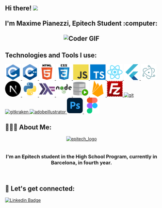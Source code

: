 <h2 align="left">
 <abc>
  <br>Hi there! <img src="https://user-images.githubusercontent.com/42378118/110234147-e3259600-7f4e-11eb-95be-0c4047144dea.gif" width="30"><br>
  <br> I'm Maxime Pianezzi, Epitech Student :computer:<br>
  <br>
  <div align="center">
    <img src="https://media1.giphy.com/media/dMLmQfCO7lCA2gX3tw/giphy.gif?cid=ecf05e47dok0n6ifoevz1wwzgxzn2id84o9amibbx9wawtse&rid=giphy.gif&ct=s" alt="Coder GIF" width="500">
  </div>
 </abc>
</h2>

<h2 align="left">Technologies and Tools I use:</h2>

<p align="left">
    <a href="https://fr.wikipedia.org/wiki/C_(langage)" target="_blank"> <img src="https://github.com/devicons/devicon/blob/master/icons/c/c-original.svg" alt="c" width="52" height="52"/> </a>
    <a href="https://en.wikipedia.org/wiki/C++" target="_blank"> <img src="https://github.com/devicons/devicon/blob/master/icons/cplusplus/cplusplus-original.svg" alt="c++" width="52" height="52"/> </a>
    <a href="https://fr.wikipedia.org/wiki/Hypertext_Markup_Language" target="_blank"> <img src="https://raw.githubusercontent.com/devicons/devicon/master/icons/html5/html5-original-wordmark.svg" alt="html5" width="52" height="52"/> </a>
    <a href="https://fr.wikipedia.org/wiki/Feuilles_de_style_en_cascade" target="_blank"> <img src="https://raw.githubusercontent.com/devicons/devicon/master/icons/css3/css3-original-wordmark.svg" alt="css3" width="52" height="52"/> </a>
    <a href="https://en.wikipedia.org/wiki/JavaScript" target="_blank"> <img src="https://raw.githubusercontent.com/devicons/devicon/master/icons/javascript/javascript-original.svg" alt="javascript" width="52" height="52"/> </a>
    <a href="https://www.typescriptlang.org/" target="_blank"> <img src="https://raw.githubusercontent.com/devicons/devicon/6910f0503efdd315c8f9b858234310c06e04d9c0/icons/typescript/typescript-original.svg" alt="typescript" width="52" height="52"/> </a>
    <a href="https://en.wikipedia.org/wiki/React_(JavaScript_library)" target="_blank"> <img src="https://github.com/devicons/devicon/blob/master/icons/react/react-original.svg" alt="reactjs" width="52" height="52"/> </a>
    <a href="https://flutter.dev/" target="_blank"> <img src="https://raw.githubusercontent.com/devicons/devicon/6910f0503efdd315c8f9b858234310c06e04d9c0/icons/flutter/flutter-original.svg" alt="flutter" width="52" height="52"/> </a>
    <a href="https://www.electronjs.org/" target="_blank"> <img src="https://raw.githubusercontent.com/devicons/devicon/6910f0503efdd315c8f9b858234310c06e04d9c0/icons/electron/electron-original.svg" alt="electron" width="52" height="52"/> </a>
    <a href="https://nextjs.org/" target="_blank"> <img src="https://raw.githubusercontent.com/devicons/devicon/6910f0503efdd315c8f9b858234310c06e04d9c0/icons/nextjs/nextjs-original.svg" alt="nextjs" width="52" height="52"/> </a>
    <a href="https://www.python.org/" target="_blank"> <img src="https://raw.githubusercontent.com/devicons/devicon/6910f0503efdd315c8f9b858234310c06e04d9c0/icons/python/python-original.svg" alt="python" width="52" height="52"/> </a>
    <a href="https://www.haskell.org/" target="_blank"> <img src="https://raw.githubusercontent.com/devicons/devicon/6910f0503efdd315c8f9b858234310c06e04d9c0/icons/haskell/haskell-original.svg" alt="haskell" width="52" height="52"/> </a>
    <a href="https://nodejs.org/en" target="_blank"> <img src="https://raw.githubusercontent.com/devicons/devicon/6910f0503efdd315c8f9b858234310c06e04d9c0/icons/nodejs/nodejs-original-wordmark.svg" alt="nodejs" width="52" height="52"/> </a>
    <a href="https://fr.wikipedia.org/wiki/Structured_Query_Language" target="_blank"> <img src="https://raw.githubusercontent.com/devicons/devicon/6910f0503efdd315c8f9b858234310c06e04d9c0/icons/sqldeveloper/sqldeveloper-original.svg" alt="sql" width="52" height="52"/> </a>
    <a href="https://console.firebase.google.com/" target="_blank"> <img src="https://raw.githubusercontent.com/devicons/devicon/55609aa5bd817ff167afce0d965585c92040787a/icons/firebase/firebase-plain.svg" alt="firebase" width="52" height="52"/> </a>
    <a href="https://filezilla-project.org/" target="_blank"> <img src="https://raw.githubusercontent.com/devicons/devicon/6910f0503efdd315c8f9b858234310c06e04d9c0/icons/filezilla/filezilla-original.svg" alt="filezilla" width="52" height="52"/> </a>
    <a href="https://en.wikipedia.org/wiki/Git" target="_blank"> <img src="https://www.vectorlogo.zone/logos/git-scm/git-scm-icon.svg" alt="git" width="52" height="52"/> </a>
    <a href="https://www.gitkraken.com/" target="_blank"> <img src="https://grafikart.fr/uploads/icons/gitkraken.svg" alt="gitkraken" width="52" height="52"/> </a>
    <a href="https://www.adobe.com/fr/products/illustrator/campaign/pricing.html?mv=search&mv=search&mv2=paidsearch&sdid=GMCWY69B" target="_blank"> <img src="https://www.daelyo.fr/wp-content/uploads/formation-illustrator-distanciel.jpg" alt="adobeillustrator" width="52" height="52"/> </a>
    <a href="https://www.adobe.com/fr/products/photoshop/landpa.html?mv=search&mv=search&mv2=paidsearch&sdid=2SLRC12G" target="_blank"> <img src="https://raw.githubusercontent.com/devicons/devicon/6910f0503efdd315c8f9b858234310c06e04d9c0/icons/photoshop/photoshop-original.svg" alt="adobephotoshop" width="52" height="52"/> </a>
    <a href="https://www.figma.com/" target="_blank"> <img src="https://raw.githubusercontent.com/devicons/devicon/6910f0503efdd315c8f9b858234310c06e04d9c0/icons/figma/figma-original.svg" alt="figma" width="52" height="52"/> </a>
</p>

<h2 align="left">👨🏻‍💻 About Me:</h2>

<div align="center"> <a href="https://www.epitech.eu/fr/" target="_blank"> <img src="https://newsroom.ionis-group.com/wp-content/uploads/2023/09/EPI-LOGO-ACCROCHE-2023-QUADRI.png" alt="epitech_logo" width="200" height="74"/> <br></br> </a> </div> <div align="center"> <h3>I'm an Epitech student in the High School Program, currently in Barcelona, in fourth year.</h3> </div> <br>

<h2 align="left">📲 Let's get connected:</h2>

[![Linkedin Badge](https://img.shields.io/badge/-Maxime_Pianezzi-blue?style=flat-square&logo=Linkedin&logoColor=white&link=https://www.linkedin.com/in/imsivram1999/)](https://www.linkedin.com/in/maxime-pianezzi-bb144522b/)